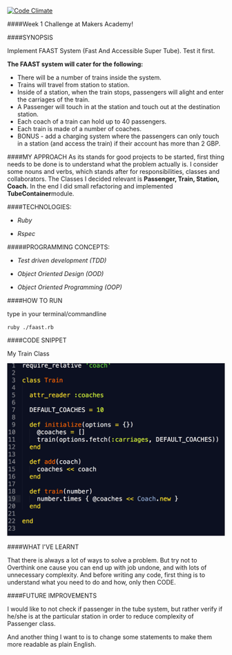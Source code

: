 [![Code Climate](https://codeclimate.com/github/palyrex/FAAST/badges/gpa.svg)](https://codeclimate.com/github/palyrex/FAAST)

####Week 1 Challenge at Makers Academy!

####SYNOPSIS

Implement FAAST System (Fast And Accessible Super Tube). Test it first.

**The FAAST system will cater for the following:**

  - There will be a number of trains inside the system.
  - Trains will travel from station to station.
  - Inside of a station, when the train stops, passengers will alight and enter the 
    carriages of the train.
  - A Passenger will touch in at the station and touch out at the destination station.
  - Each coach of a train can hold up to 40 passengers.
  - Each train is made of a number of coaches.
  - BONUS - add a charging system where the passengers can only touch in a station (and 
    access the train) if their account has more than 2 GBP.

####MY APPROACH
As its stands for good projects to be started, first thing needs to be done is to understand what the problem actually is. I consider some nouns and verbs, which stands after for responsibilities, classes and collaborators. The Classes I decided relevant is **Passenger, Train, Station, Coach.** In the end I did small refactoring and implemented **TubeContainer**module.

####TECHNOLOGIES:

- *Ruby*

- *Rspec*

#####PROGRAMMING CONCEPTS:

- *Test driven development (TDD)*

- *Object Oriented Design (OOD)*

- *Object Oriented Programming (OOP)*

####HOW TO RUN

type in your terminal/commandline

```
ruby ./faast.rb

```

####CODE SNIPPET

My Train Class

![alt tag](https://github.com/PaweI/FAAST/blob/master/public/train_class.png)

####WHAT I'VE LEARNT

That there is always a lot of ways to solve a problem. But try not to Overthink one cause you can end up with job undone, and with lots of unnecessary complexity. And before writing any code, first thing is to understand what you need to do and how, only then CODE. 

####FUTURE IMPROVEMENTS

I would like to not check if passenger in the tube system, but rather verify if he/she is at the particular station in order to reduce complexity of Passenger class. 

And another thing I want to is to change some statements to make them more readable as plain English.


